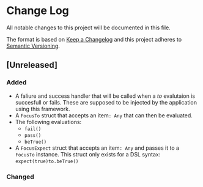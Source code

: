 # Change Log
All notable changes to this project will be documented in this file.

The format is based on [Keep a Changelog](http://keepachangelog.com/) 
and this project adheres to [Semantic Versioning](http://semver.org/).

## [Unreleased]
### Added
- A faliure and success handler that will be called when a *to* evalutaion is succesfull or fails. These are supposed to be injected by the application using this framework.
- A `FocusTo` struct that accepts an item`: Any` that can then be evaluated.
- The following evaluations: 
	* `fail()`
	* `pass()`
	* `beTrue()`
- A `FocusExpect` struct that accepts an item`: Any` and passes it to a `FocusTo` instance. This struct only exists for a DSL syntax: `expect(true)to.beTrue()`

### Changed



